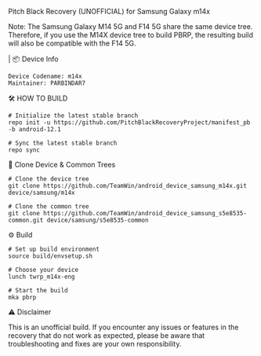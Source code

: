 Pitch Black Recovery (UNOFFICIAL) for Samsung Galaxy m14x

Note:
The Samsung Galaxy M14 5G and F14 5G share the same device tree. Therefore, if you use the M14X device tree to build PBRP, the resulting build will also be compatible with the F14 5G.

| 📦 Device Info

    Device Codename: m14x
    Maintainer: PARBINDAR7

🛠 HOW TO BUILD

    # Initialize the latest stable branch
    repo init -u https://github.com/PitchBlackRecoveryProject/manifest_pb -b android-12.1

    # Sync the latest stable branch
    repo sync

📂 Clone Device & Common Trees

    # Clone the device tree 
    git clone https://github.com/TeamWin/android_device_samsung_m14x.git device/samsung/m14x

    # Clone the common tree 
    git clone https://github.com/TeamWin/android_device_samsung_s5e8535-common.git device/samsung/s5e8535-common

⚙️ Build

    # Set up build environment
    source build/envsetup.sh

    # Choose your device
    lunch twrp_m14x-eng

    # Start the build
    mka pbrp

⚠️ Disclaimer

This is an unofficial build. If you encounter any issues or features in the recovery that do not work as expected, please be aware that troubleshooting and fixes are your own responsibility.
